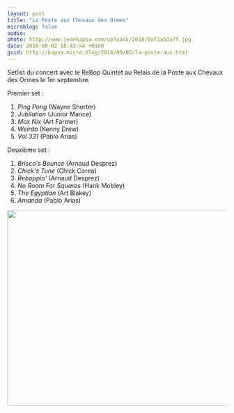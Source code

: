 ```yaml
---
layout: post
title: "La Poste aux Chevaux des Ormes"
microblog: false
audio: 
photo: http://www.jeankapsa.com/uploads/2018/0af2a52a7f.jpg
date: 2018-09-02 18:42:44 +0100
guid: http://kapsa.micro.blog/2018/09/02/la-poste-aux.html
---
```

Setlist du concert avec le ReBop Quintet au Relais de la Poste aux Chevaux des Ormes le 1er septembre.

Premier set :
1. _Ping Pong_ (Wayne Shorter)
2. _Jubilation_ (Junior Mance)
3. _Mox Nix_ (Art Farmer)
4. _Weirdo_ (Kenny Drew)
5. _Vol 331_ (Pablo Arias)

Deuxième set :
1. _Brisco's Bounce_ (Arnaud Desprez)
2. _Chick's Tune_ (Chick Corea)
3. _Reboppin'_ (Arnaud Desprez)
4. _No Room For Squares_ (Hank Mobley)
5. _The Egyptian_ (Art Blakey)
6. _Amanda_ (Pablo Arias)

<img src="http://www.jeankapsa.com/uploads/2018/0af2a52a7f.jpg" width="600" height="450" />
